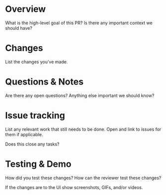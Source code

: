 # Overview

What is the high-level goal of this PR? Is there any important context we should have?

# Changes

List the changes you've made.

# Questions & Notes

Are there any open questions? Anything else important we should know?

# Issue tracking

List any relevant work that still needs to be done. Open and link to issues for them if applicable.

Does this close any tasks?

# Testing & Demo

How did you test these changes? How can the reviewer test these changes?

If the changes are to the UI show screenshots, GIFs, and/or videos.
